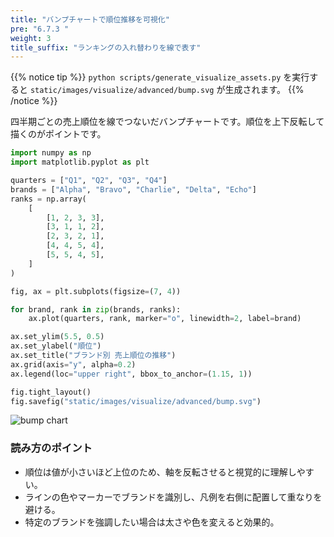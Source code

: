 ```yaml
---
title: "バンプチャートで順位推移を可視化"
pre: "6.7.3 "
weight: 3
title_suffix: "ランキングの入れ替わりを線で表す"
---
```


{{% notice tip %}}
`python scripts/generate_visualize_assets.py` を実行すると
`static/images/visualize/advanced/bump.svg` が生成されます。
{{% /notice %}}

四半期ごとの売上順位を線でつないだバンプチャートです。順位を上下反転して描くのがポイントです。

```python
import numpy as np
import matplotlib.pyplot as plt

quarters = ["Q1", "Q2", "Q3", "Q4"]
brands = ["Alpha", "Bravo", "Charlie", "Delta", "Echo"]
ranks = np.array(
    [
        [1, 2, 3, 3],
        [3, 1, 1, 2],
        [2, 3, 2, 1],
        [4, 4, 5, 4],
        [5, 5, 4, 5],
    ]
)

fig, ax = plt.subplots(figsize=(7, 4))

for brand, rank in zip(brands, ranks):
    ax.plot(quarters, rank, marker="o", linewidth=2, label=brand)

ax.set_ylim(5.5, 0.5)
ax.set_ylabel("順位")
ax.set_title("ブランド別 売上順位の推移")
ax.grid(axis="y", alpha=0.2)
ax.legend(loc="upper right", bbox_to_anchor=(1.15, 1))

fig.tight_layout()
fig.savefig("static/images/visualize/advanced/bump.svg")
```

![bump chart](/images/visualize/advanced/bump.svg)

### 読み方のポイント

- 順位は値が小さいほど上位のため、軸を反転させると視覚的に理解しやすい。
- ラインの色やマーカーでブランドを識別し、凡例を右側に配置して重なりを避ける。
- 特定のブランドを強調したい場合は太さや色を変えると効果的。
